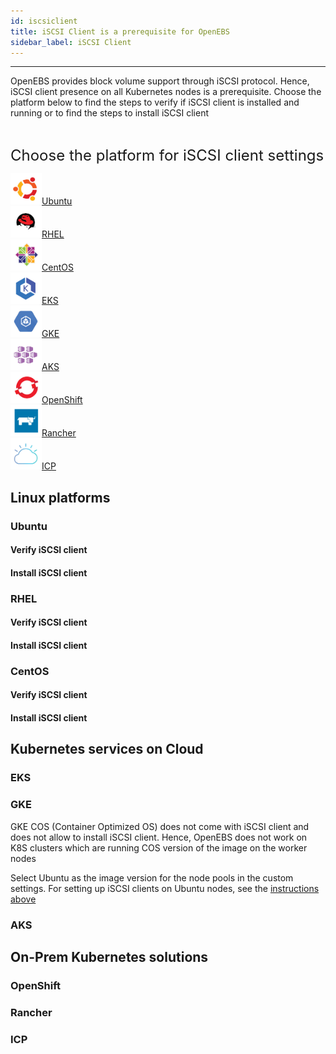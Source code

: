 ```yaml
---
id: iscsiclient
title: iSCSI Client is a prerequisite for OpenEBS
sidebar_label: iSCSI Client
---
```

------

OpenEBS provides block volume support through iSCSI protocol. Hence, iSCSI client presence on all Kubernetes nodes is a prerequisite. Choose the platform below to find the steps to verify if iSCSI client is installed and running or to find the steps to install iSCSI client

<br>

<font size="5">Choose the platform for iSCSI client settings</font>



<div class="divrow">
    <div class="divcol">
        <a href="/docs/next/iscsiclient.html#ubuntu"><img src="/docs/assets/l-ubuntu.png" width="50px;">Ubuntu</a>
    </div>
    <div class="divcol">
        <a href="/docs/next/iscsiclient.html#rhel"><img src="/docs/assets/l-rhel.png" width="50px;">RHEL</a>
    </div>
    <div class="divcol">
        <a href="/docs/next/iscsiclient.html#centos"><img src="/docs/assets/l-centos.png" width="50px;">CentOS</a>
    </div>
</div>

<div class="divrow">
    <div class="divcol">
        <a href="/docs/next/iscsiclient.html#eks"><img src="/docs/assets/l-eks.png" width="50px;">EKS</a>
    </div>
    <div class="divcol">
        <a href="/docs/next/iscsiclient.html#gke"><img src="/docs/assets/l-gke.png" width="50px;">GKE</a>
    </div>
    <div class="divcol">
        <a href="/docs/next/iscsiclient.html#aks"><img src="/docs/assets/l-aks.png" width="50px;">AKS</a>
    </div>
</div>

<div class="divrow">
    <div class="divcol">
        <a href="/docs/next/iscsiclient.html#openshift"><img src="/docs/assets/l-openshift.png" width="50px;">OpenShift</a>
    </div>
    <div class="divcol">
        <a href="/docs/next/iscsiclient.html#rancher"><img src="/docs/assets/l-rancher.png" width="50px;">Rancher</a>
    </div>
    <div class="divcol">
        <a href="/docs/next/iscsiclient.html#icp"><img src="/docs/assets/l-icp.png" width="50px;">ICP</a>
    </div>
</div>



## Linux platforms

### Ubuntu

#### Verify iSCSI client

#### Install iSCSI client

### RHEL

#### Verify iSCSI client

#### Install iSCSI client

### CentOS

#### Verify iSCSI client

#### Install iSCSI client

## Kubernetes services on Cloud

### EKS

### GKE

GKE COS (Container Optimized OS) does not come with iSCSI client and does not allow to install iSCSI client. Hence, OpenEBS does not work on K8S clusters which are running COS version of the image on the worker nodes

Select Ubuntu as the image version for the node pools in the custom settings. For setting up iSCSI clients on Ubuntu nodes, see the [instructions above](/docs/next/iscsiclient.html#install-iscsi-client)



### AKS

## On-Prem Kubernetes solutions

### OpenShift

### Rancher

### ICP



<!-- Hotjar Tracking Code for https://docs.openebs.io -->

<script>
   (function(h,o,t,j,a,r){
       h.hj=h.hj||function(){(h.hj.q=h.hj.q||[]).push(arguments)};
       h._hjSettings={hjid:785693,hjsv:6};
       a=o.getElementsByTagName('head')[0];
       r=o.createElement('script');r.async=1;
       r.src=t+h._hjSettings.hjid+j+h._hjSettings.hjsv;
       a.appendChild(r);
   })(window,document,'https://static.hotjar.com/c/hotjar-','.js?sv=');
</script>


<!-- Global site tag (gtag.js) - Google Analytics -->
<script async src="https://www.googletagmanager.com/gtag/js?id=UA-92076314-12"></script>
<script>
  window.dataLayer = window.dataLayer || [];
  function gtag(){dataLayer.push(arguments);}
  gtag('js', new Date());

  gtag('config', 'UA-92076314-12');
</script>
